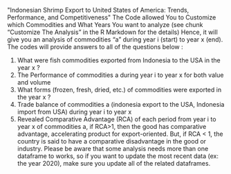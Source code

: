 "Indonesian Shrimp Export to United States of America: Trends, Performance, and Competitiveness"
The Code allowed You to Customize which Commodities and What Years You want to analyze (see chunk “Customize The Analysis” in the R Markdown for the details)
Hence, it will give you an analysis of commodities “a” during year i (start) to year x (end).
The codes will provide answers to all of the questions below :
1.	What were fish commodities exported from Indonesia to the USA in the year x ?
2.	The Performance of commodities a during year i to year x for both value and volume
3.	What forms (frozen, fresh, dried, etc.) of commodities were exported in the year x ?
4.	Trade balance of commodities a (indonesia export to the USA, Indonesia import from USA) during year i to year x
5.	Revealed Comparative Advantage (RCA) of each period from year i to year x of commodities a, if RCA>1, then the good has comparative advantage, accelerating product for export-oriented. But, if RCA < 1, the country is said to have a comparative disadvantage in the good or industry.
Please be aware that some analysis needs more than one dataframe to works, so if you want to update the most recent data (ex: the year 2020), make sure you update all of the related dataframes.

